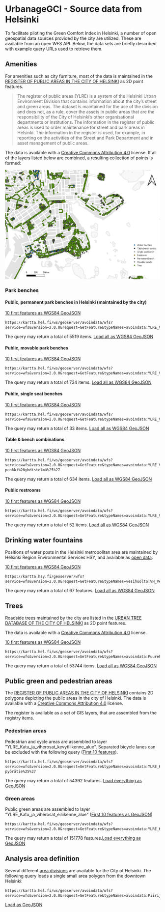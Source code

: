 # UrbanageGCI - Source data from Helsinki

To facilitate piloting the Green Comfort Index in Helsinki, a number of open geospatial data sources provided by the city are utilized. These are available from an open WFS API. Below, the data sets are briefly described with example query URLs used to retrieve them.

## Amenities

For amenities such as city furniture, most of the data is maintained in the [REGISTER OF PUBLIC AREAS IN THE CITY OF HELSINKI](https://hri.fi/data/en_GB/dataset/helsingin-kaupungin-yleisten-alueiden-rekisteri) as 2D point features. 

> The register of public areas (YLRE) is a system of the Helsinki Urban Environment Division that contains information about the city’s street and green areas. The dataset is maintained for the use of the division and does not, as a rule, cover the assets in public areas that are the responsibility of the City of Helsinki’s other organisational departments or institutions. The information in the register of public areas is used to order maintenance for street and park areas in Helsinki. The information in the register is used, for example, in reporting on the activities of the Street and Park Department and in asset management of public areas.

The data is available with a [Creative Commons Attribution 4.0](https://creativecommons.org/licenses/by/4.0/) license. If all of the layers listed below are combined, a resulting collection of points is formed:

![Demonstration of Helsinki amenities point features](images/HelsinkiAmenitiesPoints.jpg)

### Park benches

#### Public, permanent park benches in Helsinki (maintained by the city)

[10 first features as WGS84 GeoJSON](https://kartta.hel.fi/ws/geoserver/avoindata/wfs?service=wfs&version=2.0.0&request=GetFeature&typeNames=avoindata:YLRE_Viherosat_piste&count=10&outputFormat=application/json&srsName=urn:ogc:def:crs:EPSG::4326&CQL_FILTER=alatyyppi%20LIKE%20%27%25Kiintopenkki%25%27)
	
	https://kartta.hel.fi/ws/geoserver/avoindata/wfs?service=wfs&version=2.0.0&request=GetFeature&typeNames=avoindata:YLRE_Viherosat_piste&count=10&outputFormat=application/json&srsName=urn:ogc:def:crs:EPSG::4326&CQL_FILTER=alatyyppi%20LIKE%20%27%25Kiintopenkki%25%27

The query may return a total of 5519 items. [Load all as WGS84 GeoJSON](https://kartta.hel.fi/ws/geoserver/avoindata/wfs?service=wfs&version=2.0.0&request=GetFeature&typeNames=avoindata:YLRE_Viherosat_piste&count=10000&outputFormat=application/json&srsName=urn:ogc:def:crs:EPSG::4326&CQL_FILTER=alatyyppi%20LIKE%20%27%25Kiintopenkki%25%27)

#### Public, movable park benches

[10 first features as WGS84 GeoJSON](https://kartta.hel.fi/ws/geoserver/avoindata/wfs?service=wfs&version=2.0.0&request=GetFeature&typeNames=avoindata:YLRE_Viherosat_piste&count=10&outputFormat=application/json&srsName=urn:ogc:def:crs:EPSG::4326&CQL_FILTER=alatyyppi%20LIKE%20%27%25Irtopenkki%25%27)
	
	https://kartta.hel.fi/ws/geoserver/avoindata/wfs?service=wfs&version=2.0.0&request=GetFeature&typeNames=avoindata:YLRE_Viherosat_piste&count=10&outputFormat=application/json&srsName=urn:ogc:def:crs:EPSG::4326&CQL_FILTER=alatyyppi%20LIKE%20%27%25Irtopenkki%25%27

The query may return a total of 734 items. [Load all as WGS84 GeoJSON](https://kartta.hel.fi/ws/geoserver/avoindata/wfs?service=wfs&version=2.0.0&request=GetFeature&typeNames=avoindata:YLRE_Viherosat_piste&count=10000&outputFormat=application/json&srsName=urn:ogc:def:crs:EPSG::4326&CQL_FILTER=alatyyppi%20LIKE%20%27%25Irtopenkki%25%27)

#### Public, single seat benches

[10 first features as WGS84 GeoJSON](https://kartta.hel.fi/ws/geoserver/avoindata/wfs?service=wfs&version=2.0.0&request=GetFeature&typeNames=avoindata:YLRE_Viherosat_piste&count=10&outputFormat=application/json&srsName=urn:ogc:def:crs:EPSG::4326&CQL_FILTER=alatyyppi%20LIKE%20%27%25Yhdenistuttava%20penkki%25%27)
	
	https://kartta.hel.fi/ws/geoserver/avoindata/wfs?service=wfs&version=2.0.0&request=GetFeature&typeNames=avoindata:YLRE_Viherosat_piste&count=10&outputFormat=application/json&srsName=urn:ogc:def:crs:EPSG::4326&CQL_FILTER=alatyyppi%20LIKE%20%27%25Yhdenistuttava%20penkki%25%27
	
The query may return a total of 33 items. [Load all as WGS84 GeoJSON](https://kartta.hel.fi/ws/geoserver/avoindata/wfs?service=wfs&version=2.0.0&request=GetFeature&typeNames=avoindata:YLRE_Viherosat_piste&count=1000&outputFormat=application/json&srsName=urn:ogc:def:crs:EPSG::4326&CQL_FILTER=alatyyppi%20LIKE%20%27%25Yhdenistuttava%20penkki%25%27)

#### Table & bench combinations

[10 first features as WGS84 GeoJSON](https://kartta.hel.fi/ws/geoserver/avoindata/wfs?service=wfs&version=2.0.0&request=GetFeature&typeNames=avoindata:YLRE_Viherosat_piste&count=10&outputFormat=application/json&srsName=urn:ogc:def:crs:EPSG::4326&CQL_FILTER=alatyyppi%20LIKE%20%27%25Pöytä-penkki%20yhdistelmä%25%27)
	
	https://kartta.hel.fi/ws/geoserver/avoindata/wfs?service=wfs&version=2.0.0&request=GetFeature&typeNames=avoindata:YLRE_Viherosat_piste&count=10&outputFormat=application/json&srsName=urn:ogc:def:crs:EPSG::4326&CQL_FILTER=alatyyppi%20LIKE%20%27%25Pöytä-penkki%20yhdistelmä%25%27
	
The query may return a total of 634 items. [Load all as WGS84 GeoJSON](https://kartta.hel.fi/ws/geoserver/avoindata/wfs?service=wfs&version=2.0.0&request=GetFeature&typeNames=avoindata:YLRE_Viherosat_piste&count=1000&outputFormat=application/json&srsName=urn:ogc:def:crs:EPSG::4326&CQL_FILTER=alatyyppi%20LIKE%20%27%25Pöytä-penkki%20yhdistelmä%25%27)

#### Public restrooms

[10 first features as WGS84 GeoJSON](https://kartta.hel.fi/ws/geoserver/avoindata/wfs?service=wfs&version=2.0.0&request=GetFeature&typeNames=avoindata:YLRE_Viherosat_piste&count=10&outputFormat=application/json&srsName=urn:ogc:def:crs:EPSG::4326&CQL_FILTER=alatyyppi%20LIKE%20%27%25Yleisökäymälä%25%27)
	
	https://kartta.hel.fi/ws/geoserver/avoindata/wfs?service=wfs&version=2.0.0&request=GetFeature&typeNames=avoindata:YLRE_Viherosat_piste&count=10&outputFormat=application/json&srsName=urn:ogc:def:crs:EPSG::4326&CQL_FILTER=alatyyppi%20LIKE%20%27%25Yleisökäymälä%25%27
	
The query may return a total of 52 items. [Load all as WGS84 GeoJSON](https://kartta.hel.fi/ws/geoserver/avoindata/wfs?service=wfs&version=2.0.0&request=GetFeature&typeNames=avoindata:YLRE_Viherosat_piste&count=1000&outputFormat=application/json&srsName=urn:ogc:def:crs:EPSG::4326&CQL_FILTER=alatyyppi%20LIKE%20%27%25Yleisökäymälä%25%27)

## Drinking water fountains

Positions of water posts in the Helsinki metropolitan area are maintained by Helsinki Region Environmental Services HSY, and available as [open data](https://www.hsy.fi/en/environmental-information/open-data/avoin-data---sivut/water-posts-in-the-helsinki-metropolitan-area/).

[10 first features as WGS84 GeoJSON](https://kartta.hsy.fi/geoserver/wfs?service=wfs&version=2.0.0&request=GetFeature&typeNames=vesihuolto:VH_Vesipostit_HSY&outputFormat=application/json&srsName=urn:ogc:def:crs:EPSG::4326&count=10)

	https://kartta.hsy.fi/geoserver/wfs?service=wfs&version=2.0.0&request=GetFeature&typeNames=vesihuolto:VH_Vesipostit_HSY&outputFormat=application/json&srsName=urn:ogc:def:crs:EPSG::4326

The query may return a total of 67 features. [Load all as WGS84 GeoJSON](https://kartta.hsy.fi/geoserver/wfs?service=wfs&version=2.0.0&request=GetFeature&typeNames=vesihuolto:VH_Vesipostit_HSY&outputFormat=application/json&srsName=urn:ogc:def:crs:EPSG::4326&count=1000)

## Trees

Roadside trees maintained by the city are listed in the [URBAN TREE DATABASE OF THE CITY OF HELSINKI](https://hri.fi/data/en_GB/dataset/helsingin-kaupungin-puurekisteri) as 2D point features. 

The data is available with a [Creative Commons Attribution 4.0](https://creativecommons.org/licenses/by/4.0/) license.

[10 first features as WGS84 GeoJSON](https://kartta.hel.fi/ws/geoserver/avoindata/wfs?service=wfs&version=2.0.0&request=GetFeature&typeNames=avoindata:Puurekisteri_piste&count=10&outputFormat=application/json&srsName=urn:ogc:def:crs:EPSG::4326)
	
	https://kartta.hel.fi/ws/geoserver/avoindata/wfs?service=wfs&version=2.0.0&request=GetFeature&typeNames=avoindata:Puurekisteri_piste&count=10&outputFormat=application/json&srsName=urn:ogc:def:crs:EPSG::4326	
	
The query may return a total of 53744 items. [Load all as WGS84 GeoJSON](https://kartta.hel.fi/ws/geoserver/avoindata/wfs?service=wfs&version=2.0.0&request=GetFeature&typeNames=avoindata:Puurekisteri_piste&count=100000&outputFormat=application/json&srsName=urn:ogc:def:crs:EPSG::4326)

## Public green and pedestrian areas

The [REGISTER OF PUBLIC AREAS IN THE CITY OF HELSINKI](https://hri.fi/data/en_GB/dataset/helsingin-kaupungin-yleisten-alueiden-rekisteri) contains 2D polygons depicting the public areas in the city of Helsinki. The data is available with a [Creative Commons Attribution 4.0](https://creativecommons.org/licenses/by/4.0/) license.

The register is available as a set of GIS layers, that are assembled from the registry items. 

### Pedestrian areas

Pedestrian and cycle areas are assembled to layer "YLRE_Katu_ja_viherosat_kevytliikenne_alue". Separated bicycle lanes can be excluded with the following query ([First 10 features](https://kartta.hel.fi/ws/geoserver/avoindata/wfs?service=wfs&version=2.0.0&request=GetFeature&typeNames=avoindata:YLRE_Katu_ja_viherosat_kevytliikenne_alue&count=10&outputFormat=application/json&srsName=urn:ogc:def:crs:EPSG::4326&CQL_FILTER=alatyyppi%20NOT%20LIKE%20%27%25Erotettu%20pyörätie%25%27)).

	https://kartta.hel.fi/ws/geoserver/avoindata/wfs?service=wfs&version=2.0.0&request=GetFeature&typeNames=avoindata:YLRE_Katu_ja_viherosat_kevytliikenne_alue&count=10&outputFormat=application/json&srsName=urn:ogc:def:crs:EPSG::4326&CQL_FILTER=alatyyppi%20NOT%20LIKE%20%27%25Erotettu pyörätie%25%27
	
The query may return a total of 54392 features. [Load everything as GeoJSON](https://kartta.hel.fi/ws/geoserver/avoindata/wfs?service=wfs&version=2.0.0&request=GetFeature&typeNames=avoindata:YLRE_Katu_ja_viherosat_kevytliikenne_alue&count=100000&outputFormat=application/json&srsName=urn:ogc:def:crs:EPSG::4326&CQL_FILTER=alatyyppi%20NOT%20LIKE%20%27%25Erotettu%20pyörätie%25%27)

### Green areas

Public green areas are assembled to layer "YLRE_Katu_ja_viherosat_eiliikenne_alue" ([First 10 features as GeoJSON](https://kartta.hel.fi/ws/geoserver/avoindata/wfs?service=wfs&version=2.0.0&request=GetFeature&typeNames=avoindata:YLRE_Katu_ja_viherosat_eiliikenne_alue&count=10&outputFormat=application/json&srsName=urn:ogc:def:crs:EPSG::4326))

	https://kartta.hel.fi/ws/geoserver/avoindata/wfs?service=wfs&version=2.0.0&request=GetFeature&typeNames=avoindata:YLRE_Katu_ja_viherosat_eiliikenne_alue&count=10&outputFormat=application/json&srsName=urn:ogc:def:crs:EPSG::4326

The query may return a total of 151778 features.[Load everything as GeoJSON](https://kartta.hel.fi/ws/geoserver/avoindata/wfs?service=wfs&version=2.0.0&request=GetFeature&typeNames=avoindata:YLRE_Katu_ja_viherosat_eiliikenne_alue&count=1000000&outputFormat=application/json&srsName=urn:ogc:def:crs:EPSG::4326)

## Analysis area definition

Several different [area divisions](https://hri.fi/data/en_GB/dataset/helsingin-piirijako) are available for the City of Helsinki. The following query loads a single small area polygon from the downtown Helsinki:

	https://kartta.hel.fi/ws/geoserver/avoindata/wfs?service=wfs&version=2.0.0&request=GetFeature&typeNames=avoindata:Piirijako_pienalue&count=10&outputFormat=application/json&srsName=urn:ogc:def:crs:EPSG::4326&featureID=112650

[Load as GeoJSON](https://kartta.hel.fi/ws/geoserver/avoindata/wfs?service=wfs&version=2.0.0&request=GetFeature&typeNames=avoindata:Piirijako_pienalue&count=10&outputFormat=application/json&srsName=urn:ogc:def:crs:EPSG::4326&featureID=112650)